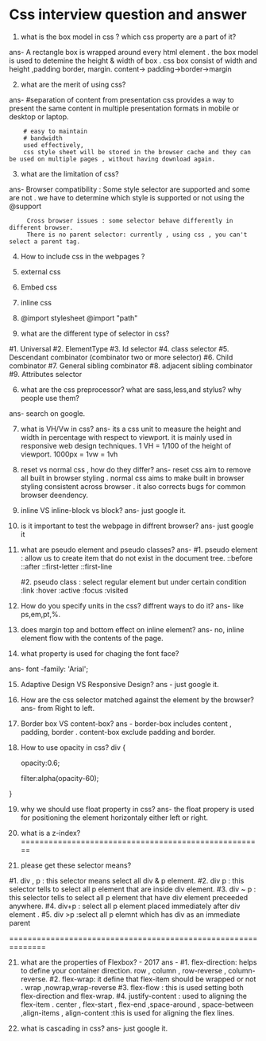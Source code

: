 
# Css interview question and answer


 

1. what is the box model in css ? which css property are a part of it?

ans-  A rectangle box is wrapped around every html element . the box model is used to detemine the height & width of box .
        css box consist of width and height ,padding border, margin.
        content-> padding->border->margin

2. what are the merit of using css?

ans- #separation of content from presentation 
            css provides a way to present the same content in multiple presentation formats in mobile or desktop or laptop.

        # easy to maintain 
        # bandwidth
        used effectively,
        css style sheet will be stored in the browser cache and they can be used on multiple pages , without having download again.


3. what are the limitation of css?

ans- Browser compatibility : Some style selector are supported and some are not . we have to determine which style is supported or not using the 
         @support

         Cross browser issues : some selector behave differently in different browser.
         There is no parent selector: currently , using css , you can't select a parent tag.


4. How to include css in the webpages ?

 1. external css
 2. Embed css
 3. inline css
4. @import stylesheet   @import "path"



5. what are the different type of selector in css?

#1. Universal 
#2. ElementType
#3. Id selector
#4. class selector
#5. Descendant combinator (combinator two or more selector)
#6. Child combinator
#7. General sibling combinator
#8. adjacent sibling combinator
#9. Attributes selector


6. what are the css preprocessor?
  what are sass,less,and stylus?
  why people use them?

  ans- search on google.


7. what is VH/Vw in css?
ans- its a css unit to measure the height and width in percentage with respect to viewport.
     it is mainly used in responsive web design techniques. 
     1 VH = 1/100 of the height of viewport.
     1000px = 1vw = 1vh


8. reset vs normal css , how do they differ?
ans-  reset css aim to remove all built in browser styling . 
        normal css aims to make built in browser styling consistent across browser . it also corrects bugs for common browser deendency.

9. inline VS inline-block vs block?
ans- just google it.

10. is it important to test the webpage in diffrent browser?
ans- just google it

11. what are pseudo element and pseudo classes?
ans- 
    #1. pseudo element : allow us to create item that do not exist in the document tree.
            ::before
            ::after
            ::first-letter
            ::first-line

    #2. pseudo class : select regular element but under certain condition 
          :link
          :hover
          :active
          :focus
          :visited
    


12. How do you specify units in the css? diffrent ways to do it?
ans-  like ps,em,pt,%.


13. does margin top and bottom effect on inline element?
ans- no, inline element flow with the contents of the page.

14. what property is used for chaging the font face?

  ans-  font -family: 'Arial';



15.  Adaptive Design VS Responsive Design?
ans - just google it.

16. How are the css selector matched against the element by the browser?
ans- from Right to left.


17.   Border box VS content-box?
ans -  border-box includes content , padding, border .
            content-box   exclude padding and border.

18. How to use opacity in css?
   div {

      opacity:0.6;

      filter:alpha(opacity-60);

   }


19. why we should use float property in css?
ans- the float propery is used for positioning the element horizontaly either left or right.


20. what is a z-index?
=====================================================
21. please get these selector means?

#1.  div , p : this selector means select all div & p element.
#2. div p : this selector tells to select all p element that are inside div element.
#3. div ~ p : this selector tells to select all p element that have div element preceeded anywhere.
#4. div+p : select all p element placed immediately after div element .
#5. div >p :select all p elemnt which has div as an immediate parent 

==============================================================
        
21. what are the properties of Flexbox? - 2017
ans - #1. flex-direction: helps to define your container direction.
            row , column , row-reverse , column-reverse.
        #2. flex-wrap: it define that flex-item should be wrapped or not .
         wrap ,nowrap,wrap-reverse
         #3. flex-flow : this is used setting both flex-direction and flex-wrap.
         #4. justify-content : used to aligning the flex-item .
                center , flex-start , flex-end ,space-around , space-between ,align-items , 
                align-content :this is used for aligning the flex lines.


22.  what is cascading in css?
ans- just google it.







